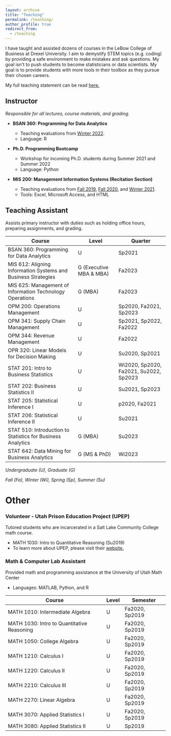 ```yaml
---
layout: archive
title: "Teaching"
permalink: /teaching/
author_profile: true
redirect_from:
  - /teaching
---
```


I have taught and assisted dozens of courses in the LeBow College of Business at Drexel University. I aim to demystify STEM topics (e.g. coding) by providing a safe environment to make mistakes and ask questions. My goal isn't to push students to become statisticians or data scientists. My goal is to provide students with more tools in their toolbox as they pursue their chosen careers. 


My full teaching statement can be read <a href="/files/BuhlerTeachingStatement.pdf" target="_blank" rel="noopener noreferrer"> here. </a> 



## Instructor
*Responsible for all lectures, course materials, and grading.*
- **BSAN 360: Programming for Data Analytics**
	- Teaching evaluations from <a href="/files/BSAN-360_Winter2022.pdf" target="_blank" rel="noopener noreferrer">Winter 2022</a>.
	- Language: R


- **Ph.D. Programming Bootcamp**
	- Workshop for incoming Ph.D. students during Summer 2021 and Summer 2022
	- Language: Python 

- **MIS 200: Management Information Systems (Recitation Section)**

	- Teaching evaluations from <a href="/files/MIS-200_Fall2019.pdf" target="_blank" rel="noopener noreferrer">Fall 2019</a>,  <a href="/files/MIS-200_Fall2020.pdf" target="_blank" rel="noopener noreferrer">Fall 2020</a>, and <a href="/files/MIS-200_Winter2021.pdf" target="_blank" rel="noopener noreferrer">Winter 2021</a>. 
	-  Tools: Excel, Microsoft Access, and HTML
	


## Teaching Assistant
Assists primary instructor with duties such as holding office hours, preparing assignments, and grading.

| Course | Level | Quarter |
| ---- | --- | --- |
| BSAN 360: Programming for Data Analytics | U | Sp2021 |
| MIS 612: Aligning Information Systems and Business Strategies | G (Executive MBA & MBA) | Fa2023 |
| MIS 625: Management of Information Technology Operations | G (MBA) | Fa2023 |
| OPM 200: Operations Management | U | Sp2020, Fa2021, Sp2023 |
| OPM 341: Supply Chain Management | U | Sp2021, Sp2022, Fa2022 |
| OPM 344: Revenue Management | U | Fa2022 |
| OPR 320: Linear Models for Decision Making | U | Su2020, Sp2021 |
| STAT 201: Intro to Business Statistics | U | Wi2020, Sp2020, Fa2021, Su2022, Sp2023 |
| STAT 202: Business Statistics II | U | Su2021, Sp2023 |
| STAT 205: Statistical Inference I  | U | p2020, Fa2021 |
| STAT 206: Statistical Inference II | U | Su2021 |
| STAT 510: Introduction to Statistics for Business Analytics | G (MBA) | Su2023 |
| STAT 642: Data Mining for Business Analytics  | G (MS & PhD) | Wi2023 |

*Undergraduate (U), Graduate (G)*

*Fall (Fa), Winter (Wi), Spring (Sp), Summer (Su)*



# Other
### Volunteer - Utah Prison Education Project (UPEP) 
Tutored students who are incarcerated in a Salt Lake Community College math course.
- MATH 1030: Intro to Quantitative Reasoning (Su2019)
- To learn more about UPEP,  please visit their <a href="https://prisoneducationproject.utah.edu/" target="_blank" rel="noopener noreferrer">website.</a>


### Math & Computer Lab Assistant  
Provided math and programming assistance at the University of Utah Math Center 

- Languages: MATLAB, Python, and R 

| Course | Level | Semester |
| ---- | --- | --- |
| MATH 1010: Intermediate Algebra | U | Fa2020, Sp2019 |
| MATH 1030: Intro to Quantitative Reasoning| U | Fa2020, Sp2019 |
| MATH 1050: College Algebra | U | Fa2020, Sp2019 |
| MATH 1210: Calculus I | U | Fa2020, Sp2019 |
| MATH 1220: Calculus II | U | Fa2020, Sp2019 |
| MATH 2210: Calculus III | U | Fa2020, Sp2019 |
| MATH 2270: Linear Algebra | U | Fa2020, Sp2019 |
| MATH 3070: Applied Statistics I  | U | Fa2020, Sp2019 |
| MATH 3080: Applied Statistics II| U | Sp2019 |

